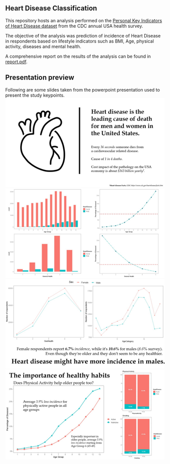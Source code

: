 ## Heart Disease Classification
This repository hosts an analysis performed on the [Personal Key Indicators of Heart Disease dataset](https://www.kaggle.com/datasets/kamilpytlak/personal-key-indicators-of-heart-disease) from the CDC annual USA health survey.

The objective of the analysis was prediction of incidence of Heart Disease in respondents based on lifestyle indicators such as BMI, Age, physical activity, diseases and mental health.

A comprehensive report on the results of the analysis can be found in [report.pdf](report.pdf).

## Presentation preview
Following are some slides taken from the powerpoint presentation used to present the study keypoints.
![slide1](Slide1.jpg)
![slide4](Slide4.jpg)
![slide8](Slide8.jpg)
![slide9](Slide9.jpg)
